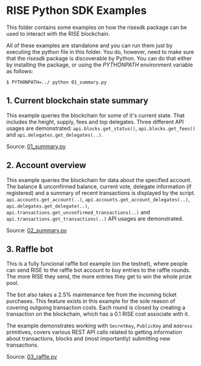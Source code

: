 # RISE Python SDK Examples

This folder contains some examples on how the risesdk package can be used to interact with the RISE blockchain.

All of these examples are standalone and you can run them just by executing the python file in this folder. You do, however, need to make sure that the _risesdk_ package is discoverable by Python. You can do that either by installing the package, or using the _PYTHONPATH_ environment variable as follows:

```
$ PYTHONPATH=../ python 01_summary.py
```

## 1. Current blockchain state summary

This example queries the blockchain for some of it's current state. That includes the height, supply, fees and top delegates. Three different API usages are demonstrated: `api.blocks.get_status()`, `api.blocks.get_fees()` and `api.delegates.get_delegates(..)`.

Source: [01_summary.py](https://github.com/RiseVision/rise-py/blob/master/examples/01_summary.py)

## 2. Account overview

This example queries the blockchain for data about the specified account. The balance & unconfirmed balance, current vote, delegate information (if registered) and a summary of recent transactions is displayed by the script. `api.accounts.get_account(..)`, `api.accounts.get_account_delegates(..)`, `api.delegates.get_delegate(..)`, `api.transactions.get_unconfirmed_transactions(..)` and `api.transactions.get_transactions(..)` API usages are demonstrated.

Source: [02_summary.py](https://github.com/RiseVision/rise-py/blob/master/examples/02_account_overview.py)

## 3. Raffle bot

This is a fully funcional raffle bot example (on the testnet), where people can send RISE to the raffle bot account to buy entries to the raffle rounds. The more RISE they send, the more entries they get to win the whole prize pool.

The bot also takes a 2.5% maintenance fee from the incoming ticket purchases. This feature exists in this example for the sole reason of covering outgoing transaction costs. Each round is closed by creating a transaction on the blockchain, which has a 0.1 RISE cost associate with it.

The example demonstrates working with `SecretKey`, `PublicKey` and `Address` primitives, covers various REST API calls related to getting information about transactions, blocks and (most importantly) submitting new transactions.

Source: [03_raffle.py](https://github.com/RiseVision/rise-py/blob/master/examples/03_raffle.py)
